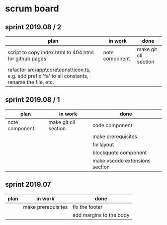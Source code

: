 # scrum board

## sprint 2019.08 / 2

| plan                                                                                              | in work        | done                 |
| ------------------------------------------------------------------------------------------------- | -------------- | -------------------- |
| script to copy index.html to 404.html for github pages                                            | note component | make git cli section |
| refactor src\app\core\const\icon.ts, e.g. add prefix 'fa' to all constants, rename the file, etc. |                |                      |

## sprint 2019.08 / 1

| plan           | in work              | done                           |
| -------------- | -------------------- | ------------------------------ |
| note component | make git cli section | code component                 |
|                |                      | make prerequisites             |
|                |                      | fix layout                     |
|                |                      | blockquote component           |
|                |                      | make vscode extensions section |

## sprint 2019.07

| plan | in work            | done                    |
| ---- | ------------------ | ----------------------- |
|      | make prerequisites | fix the footer          |
|      |                    | add margins to the body |
